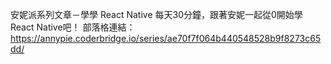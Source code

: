 安妮派系列文章－學學 React Native
每天30分鐘，跟著安妮一起從0開始學React Native吧！
部落格連結：https://annypie.coderbridge.io/series/ae70f7f064b440548528b9f8273c65dd/
